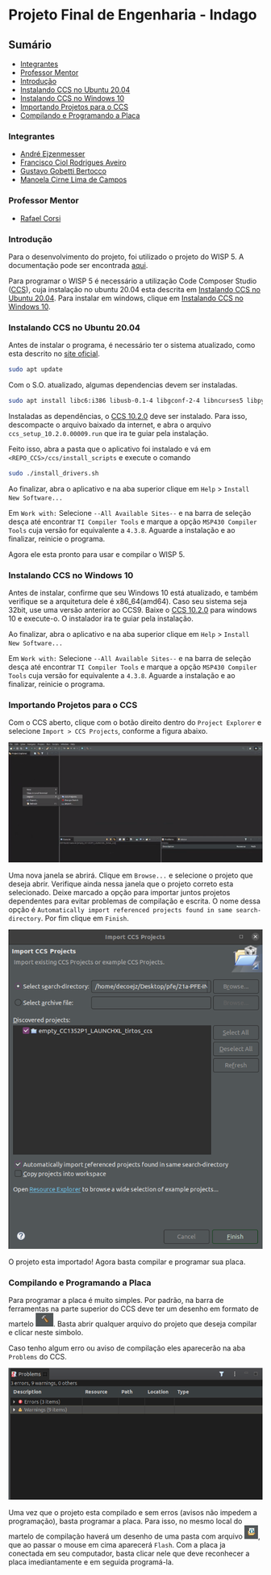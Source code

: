 # Projeto Final de Engenharia - Indago

## Sumário
* [Integrantes](#integrantes)
* [Professor Mentor](#professor-mentor)
* [Introdução](#introdução)
* [Instalando CCS no Ubuntu 20.04](#instalando-ccs-no-ubuntu-20-.-04)
* [Instalando CCS no Windows 10](#instalando-ccs-no-windows-10)
* [Importando Projetos para o CCS](#importando-projetos-para-o-ccs)
* [Compilando e Programando a Placa](#compilando-e-programando-a-placa)

### Integrantes
* [André Ejzenmesser](https://github.com/decoejz)
* [Francisco Ciol Rodrigues Aveiro](https://github.com/franciol)
* [Gustavo Gobetti Bertocco](https://github.com/GustavoGB)
* [Manoela Cirne Lima de Campos](https://github.com/manucirne)

### Professor Mentor
* [Rafael Corsi](https://github.com/rafaelcorsi)

### Introdução
Para o desenvolvimento do projeto, foi utilizado o projeto do WISP 5. A documentação pode ser encontrada [aqui](https://sites.google.com/uw.edu/wisp-wiki/wisp5).

Para programar o WISP 5 é necessário a utilização Code Composer Studio ([CCS](https://software-dl.ti.com/ccs/esd/documents/ccs_downloads.html)), cuja instalação no ubuntu 20.04 esta descrita em [Instalando CCS no Ubuntu 20.04](#instalando-ccs-no-ubuntu-20.04). Para instalar em windows, clique em [Instalando CCS no Windows 10](#instalando-ccs-no-windows-10).

### Instalando CCS no Ubuntu 20.04

Antes de instalar o programa, é necessário ter o sistema atualizado, como esta descrito no [site oficial](https://software-dl.ti.com/ccs/esd/documents/ccsv10_linux_host_support.html).

```BASH
sudo apt update
```

Com o S.O. atualizado, algumas dependencias devem ser instaladas.

```BASH
sudo apt install libc6:i386 libusb-0.1-4 libgconf-2-4 libncurses5 libpython2.7 libtinfo5
```

Instaladas as dependências, o [CCS 10.2.0](https://software-dl.ti.com/ccs/esd/documents/ccs_downloads.html) deve ser instalado. Para isso, descompacte o arquivo baixado da internet, e abra o arquivo `ccs_setup_10.2.0.00009.run` que ira te guiar pela instalação.

Feito isso, abra a pasta que o aplicativo foi instalado e vá em `<REPO_CCS>/ccs/install_scripts` e execute o comando

```BASH
sudo ./install_drivers.sh
```

Ao finalizar, abra o aplicativo e na aba superior clique em `Help` > `Install New Software...`

Em `Work with:` Selecione `--All Available Sites--` e na barra de seleção desça até encontrar `TI Compiler Tools` e marque a opção `MSP430 Compiler Tools` cuja versão for equivalente a `4.3.8`. Aguarde a instalação e ao finalizar, reinicie o programa.

Agora ele esta pronto para usar e compilar o WISP 5.

### Instalando CCS no Windows 10

Antes de instalar, confirme que seu Windows 10 está atualizado, e também verifique se a arquitetura dele é x86_64(amd64). Caso seu sistema seja 32bit, use uma versão anterior ao CCS9. 
Baixe o [CCS 10.2.0](https://software-dl.ti.com/ccs/esd/documents/ccs_downloads.html) para windows 10 e execute-o. O instalador ira te guiar pela instalação.

Ao finalizar, abra o aplicativo e na aba superior clique em `Help` > `Install New Software...`

Em `Work with:` Selecione `--All Available Sites--` e na barra de seleção desça até encontrar `TI Compiler Tools` e marque a opção `MSP430 Compiler Tools` cuja versão for equivalente a `4.3.8`. Aguarde a instalação e ao finalizar, reinicie o programa.

### Importando Projetos para o CCS

Com o CCS aberto, clique com o botão direito dentro do `Project Explorer` e selecione `Import > CCS Projects`, conforme a figura abaixo.

![Indisponível](https://github.com/Insper/21a-PFE-INDAGO/blob/master/images/importCCS.png)

Uma nova janela se abrirá. Clique em `Browse...` e selecione o projeto que deseja abrir. Verifique ainda nessa janela que o projeto correto esta selecionado. Deixe marcado a opção para importar juntos projetos dependentes para evitar problemas de compilação e escrita. O nome dessa opção é `Automatically import referenced projects found in same search-directory`. Por fim clique em `Finish`.

![Indisponível](https://github.com/insper/21a-PFE-INDAGO/blob/master/images/importWindowCCS.png)

O projeto esta importado! Agora basta compilar e programar sua placa.

### Compilando e Programando a Placa

Para programar a placa é muito simples. Por padrão, na barra de ferramentas na parte superior do CCS deve ter um desenho em formato de martelo ![Indisponível](https://github.com/insper/21a-PFE-INDAGO/blob/master/images/martelo.png). Basta abrir qualquer arquivo do projeto que deseja compilar e clicar neste simbolo.

Caso tenho algum erro ou aviso de compilação eles aparecerão na aba `Problems` do CCS.

![Indisponível](https://github.com/insper/21a-PFE-INDAGO/blob/master/images/problemsCCS.png)

Uma vez que o projeto esta compilado e sem erros (avisos não impedem a programação), basta programar a placa. Para isso, no mesmo local do martelo de compilação haverá um desenho de uma pasta com arquivo ![Indisponível](https://github.com/insper/21a-PFE-INDAGO/blob/master/images/programando.png),
 que ao passar o mouse em cima aparecerá `Flash`. Com a placa ja conectada em seu computador, basta clicar nele que deve reconhecer a placa imediantamente e em seguida programá-la.
